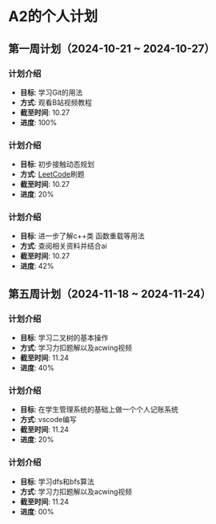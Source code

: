 # A2的个人计划

## 第一周计划（2024-10-21 ~ 2024-10-27）

### 计划介绍
- **目标**: 学习Git的用法
- **方式**: 观看B站视频教程
- **截至时间**: 10.27
- **进度**: 100%

### 计划介绍
- **目标**: 初步接触动态规划
- **方式**: [LeetCode](https://leetcode.cn)刷题
- **截至时间**: 10.27
- **进度**: 20%

### 计划介绍
- **目标**: 进一步了解c++类 函数重载等用法
- **方式**: 查阅相关资料并结合ai
- **截至时间**: 10.27
- **进度**: 42%

## 第五周计划（2024-11-18 ~ 2024-11-24）

### 计划介绍
- **目标**: 学习二叉树的基本操作
- **方式**: 学习力扣题解以及acwing视频
- **截至时间**: 11.24
- **进度**: 40%

### 计划介绍
- **目标**: 在学生管理系统的基础上做一个个人记账系统
- **方式**: vscode编写
- **截至时间**: 11.24
- **进度**: 20%

### 计划介绍
- **目标**: 学习dfs和bfs算法
- **方式**: 学习力扣题解以及acwing视频
- **截至时间**: 11.24
- **进度**: 00%


